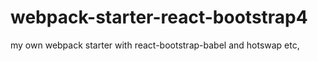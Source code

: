 # webpack-starter-react-bootstrap4
my own webpack starter with react-bootstrap-babel and hotswap etc,
